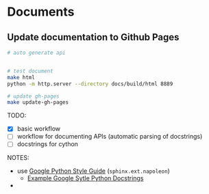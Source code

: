 # Documents

## Update documentation to Github Pages

```Bash
# auto generate api


# test document
make html
python -m http.server --directory docs/build/html 8889

# update gh-pages
make update-gh-pages
```

TODO:
- [x] basic workflow
- [ ] workflow for documenting APIs (automatic parsing of docstrings)
- [ ] docstrings for cython

NOTES:
- use [Google Python Style Guide](https://google.github.io/styleguide/pyguide.html) (`sphinx.ext.napoleon`)
  - [Example Google Sytle Python Docstrings](https://sphinxcontrib-napoleon.readthedocs.io/en/latest/example_google.html)
-
